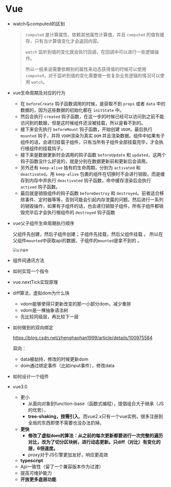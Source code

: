 # Vue

- watch与computed的区别

  > `computed` 是计算属性，依赖其他属性计算值，并且 `computed` 的值有缓存，只有当计算值变化才会返回内容。 
  >
  >  `watch` 监听到值的变化就会执行回调，在回调中可以进行一些逻辑操作。 
  >
  >  所以一般来说需要依赖别的属性来动态获得值的时候可以使用 `computed`，对于监听到值的变化需要做一些复杂业务逻辑的情况可以使用 `watch`。 

- vue生命周期及对应的行为

  - 在 `beforeCreate` 钩子函数调用的时候，是获取不到 `props` 或者 `data` 中的数据的，因为这些数据的初始化都在 `initState` 中。
  - 然后会执行 `created` 钩子函数，在这一步的时候已经可以访问到之前不能访问到的数据，但是这时候组件还没被挂载，所以是看不到的。
  - 接下来会先执行 `beforeMount` 钩子函数，开始创建 `VDOM`，最后执行 `mounted` 钩子，并将 `VDOM`渲染为真实 `DOM` 并且渲染数据。组件中如果有子组件的话，会递归挂载子组件，只有当所有子组件全部挂载完毕，才会执行根组件的挂载钩子。
  - 接下来是数据更新时会调用的钩子函数 `beforeUpdate` 和 `updated`，这两个钩子函数没什么好说的，就是分别在数据更新前和更新后会调用。
  - 另外还有 `keep-alive` 独有的生命周期，分别为 `activated` 和 `deactivated`。用 `keep-alive` 包裹的组件在切换时不会进行销毁，而是缓存到内存中并执行 `deactivated` 钩子函数，命中缓存渲染后会执行 `actived` 钩子函数。
  - 最后就是销毁组件的钩子函数 `beforeDestroy` 和 `destroyed`。前者适合移除事件、定时器等等，否则可能会引起内存泄露的问题。然后进行一系列的销毁操作，如果有子组件的话，也会递归销毁子组件，所有子组件都销毁完毕后才会执行根组件的 `destroyed` 钩子函数

- vue父子组件生命周期执行顺序

   父组件先创建，然后子组件创建；子组件先挂载，然后父组件挂载 。 所以在父组件`mounted`中获取api的数据，子组件的`mounted`是拿不到的 。

  <img src="C:\Users\NHT\Desktop\前端复习\img\父子组件.png" alt="父子组件" style="zoom:67%;" />

- 组件间通讯方法

- 如何实现一个指令

- vue.nextTick实现原理

- diff算法，虚拟dom为什么快

  - vdom能够使得只更新改变的那一小部分dom，减少重排
  - vdom是一棵抽象语法树
  - 先比较同级层，再比较下一层

- 如何做到的双向绑定

   https://blog.csdn.net/zhenghaohan1999/article/details/100975584 

  双向：

  - data被劫持，修改的时候更新dom
  - dom通过绑定事件（比如input事件），修改data

- 如何设计一个组件

- vue3.0

  - 更小
    - 从面向对象到function-base（函数式编程），提倡组合大于继承（JS的优势），
    - **tree-shaking，按需引入**。而vue2.x只有一个vue实例，很多注册到全局的东西即使不需要也没办法扔掉。
  - **更快**
    - **修改了虚拟dom的算法：从之前的每次更新都要进行一次完整的遍历对比，改为了切分区块树，进行动态更新。只diff（对比）有变化的层，6倍速度。**
    - proxy对于JS引擎更加友好，响应更高效
  - **typescript**
  - Api一致性（留了一个兼容版本作为过渡）
  - 提高可维护能力
  - **开放更多底层功能**